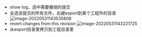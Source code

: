 - show log，选中需要撤销的提交
- 全选该提交的所有文件，右键export到某个工程外的目录
    ![image-20220531143535808](https://fastly.jsdelivr.net/gh/YuzikiRain/ImageBed/img/image-20220531143535808.png)
- revert changes from this revision
    ![image-20220531143221725](https://fastly.jsdelivr.net/gh/YuzikiRain/ImageBed/img/image-20220531143221725.png)
- 从export目录里拷贝到工程目录里
